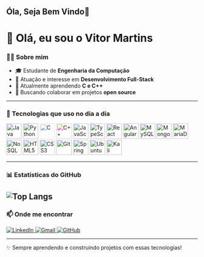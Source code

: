 ## Óla, Seja Bem Vindo👋

<!--
**VitorMartinsRS/VitorMartinsRS** is a ✨ _special_ ✨ repository because its `README.md` (this file) appears on your GitHub profile.

Here are some ideas to get you started:

- 🔭 I’m currently working on ...
- 🌱 I’m currently learning ...
- 👯 I’m looking to collaborate on ...
- 🤔 I’m looking for help with ...
- 💬 Ask me about ...
- 📫 How to reach me: ...
- 😄 Pronouns: ...
- ⚡ Fun fact: ...
-->
# 👋 Olá, eu sou o Vitor Martins

### 👨‍💻 Sobre mim
- 🎓 Estudante de **Engenharia da Computação**
- 💼 Atuação e interesse em **Desenvolvimento Full-Stack**
- 🌱 Atualmente aprendendo **C e C++**
- 🚀 Buscando colaborar em projetos **open source**

---

### 🚀 Tecnologias que uso no dia a dia
<p align="left">
  <!-- Linguagens -->
  <img src="https://cdn.jsdelivr.net/gh/devicons/devicon/icons/java/java-original.svg" alt="Java" width="40" height="40"/>
  <img src="https://cdn.jsdelivr.net/gh/devicons/devicon/icons/python/python-original.svg" alt="Python" width="40" height="40"/>
  
  <!-- C em verde -->
  <img src="https://cdn.jsdelivr.net/gh/devicons/devicon/icons/c/c-original.svg" alt="C" width="40" height="40" style="filter: hue-rotate(120deg) brightness(1.2);"/>
  
  <!-- C++ em azul -->
  <img src="https://cdn.jsdelivr.net/gh/devicons/devicon/icons/cplusplus/cplusplus-original.svg" alt="C++" width="40" height="40" style="filter: hue-rotate(200deg) brightness(1.1);"/>
  
  <img src="https://cdn.jsdelivr.net/gh/devicons/devicon/icons/javascript/javascript-original.svg" alt="JavaScript" width="40" height="40"/>
  <img src="https://cdn.jsdelivr.net/gh/devicons/devicon/icons/typescript/typescript-original.svg" alt="TypeScript" width="40" height="40"/>

  <!-- Frameworks -->
  <img src="https://cdn.jsdelivr.net/gh/devicons/devicon/icons/react/react-original.svg" alt="React" width="40" height="40"/>
  <img src="https://cdn.jsdelivr.net/gh/devicons/devicon/icons/angularjs/angularjs-original.svg" alt="Angular" width="40" height="40"/>

  <!-- Bancos de Dados -->
  <img src="https://cdn.jsdelivr.net/gh/devicons/devicon/icons/mysql/mysql-original.svg" alt="MySQL" width="40" height="40"/>
  <img src="https://cdn.jsdelivr.net/gh/devicons/devicon/icons/mongodb/mongodb-original.svg" alt="MongoDB" width="40" height="40"/>
  <img src="https://cdn.jsdelivr.net/gh/devicons/devicon/icons/mariadb/mariadb-original.svg" alt="MariaDB" width="40" height="40"/>
  <img src="https://cdn.jsdelivr.net/gh/devicons/devicon/icons/sqlite/sqlite-original.svg" alt="NoSQL (placeholder)" width="40" height="40"/>

  <!-- Frontend -->
  <img src="https://cdn.jsdelivr.net/gh/devicons/devicon/icons/html5/html5-original.svg" alt="HTML5" width="40" height="40"/>
  <img src="https://cdn.jsdelivr.net/gh/devicons/devicon/icons/css3/css3-original.svg" alt="CSS3" width="40" height="40"/>

  <!-- Outros -->
  <img src="https://cdn.jsdelivr.net/gh/devicons/devicon/icons/git/git-original.svg" alt="Git" width="40" height="40"/>
  <img src="https://cdn.jsdelivr.net/gh/devicons/devicon/icons/spring/spring-original.svg" alt="Spring Boot" width="40" height="40"/>
  
  <!-- Ubuntu (laranja oficial já vem pronto no devicon) -->
  <img src="https://cdn.jsdelivr.net/gh/devicons/devicon/icons/ubuntu/ubuntu-original.svg" alt="Ubuntu" width="40" height="40"/>
  
  <!-- Kali Linux (sem ícone oficial no Devicon, usei Debian como base) -->
  <img src="LINK_DO_SVG_DO_KALI" alt="Kali Linux" width="40" height="40"/>
</p>

---

### 📊 Estatísticas do GitHub

![Top Langs](https://github-readme-stats.vercel.app/api/top-langs/?username=VitorMartinsRS&layout=compact&theme=dark)
---

### 📫 Onde me encontrar

<p align="left">
  <a href="https://www.linkedin.com/in/vitor-martins-b8936b302/">
    <img src="https://img.shields.io/badge/LinkedIn-blue?style=for-the-badge&logo=linkedin" alt="LinkedIn"/>
  </a>
  <a href="mailto:vitorrsilveriomartins@gmail.com">
    <img src="https://img.shields.io/badge/Gmail-red?style=for-the-badge&logo=gmail&logoColor=white" alt="Gmail"/>
  </a>
  <a href="https://github.com/VitorMartinsRS">
    <img src="https://img.shields.io/badge/GitHub-black?style=for-the-badge&logo=github" alt="GitHub"/>
  </a>
</p>

---

✨ Sempre aprendendo e construindo projetos com essas tecnologias!
